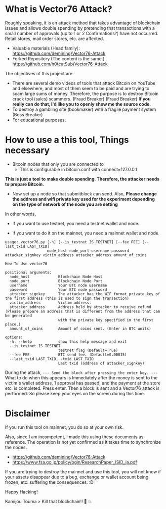 # What is Vector76 Attack?

Roughly speaking, it is an attack method that takes advantage of blockchain issues and allows double spending by pretending that transactions with a small number of approvals (up to 1 or 2 Confirmations?) have not occurred.
Retail stores, mail order stores, etc. are affected.

- Valuable materials (Head family): https://github.com/demining/Vector76-Attack
- Forked Repository  (The content is the same.): https://github.com/h0tcatSub/Vector76-Attack



The objectives of this project are:

- There are several demo videos of tools that attack Bitcoin on YouTube and elsewhere, and most of them seem to be paid and are trying to scam large sums of money. Therefore, the purpose is to destroy Bitcoin crack tool (sales) scammers. (Fraud Breaker)
 (Fraud Breaker) **If you really can do that, I'd like you to openly show me the source code.**
- To destroy a gambling site (bookmaker) with a fragile payment system (Boss Breaker)
- For educational purposes.

# How to use a this tool, Things necessary

- Bitcoin nodes that only you are connected to
  - This is configurable in bitcoin.conf with connect=127.0.0.1

**This is just a tool to make double spending. Therefore, the attacker needs to prepare Bitcoin.**

- Now set up a node so that submitblock can send. Also, **Please change the address and wifi private key used for the experiment depending on the type of network of the node you are setting**

In other words,
- If you want to use testnet, you need a testnet wallet and node.

- If you want to do it on the mainnet, you need a mainnet wallet and node.


```
usage: vector76.py [-h] [--is_testnet IS_TESTNET] [--fee FEE] [--last_txid LAST_TXID]
                   node_host node_port username password attacker_signkey victim_address attacker_address amount_of_coins

How To Use vector76

positional arguments:
  node_host             Blockchain Node Host
  node_port             Blockchain Node Port
  username              Your BTC node username
  password              Your BTC node password
  attacker_signkey      The attacker has the WIF format private key of the first address (this is used to sign the transaction)
  victim_address        Victim address.
  attacker_address      Address held by attacker to receive refund (Please prepare an address that is different from the address that can be generated
                        with the private key specified in the first place.)
  amount_of_coins       Amount of coins sent. (Enter in BTC units)

options:
  -h, --help            show this help message and exit
  --is_testnet IS_TESTNET
                        testnet flag (Default=True)
  --fee FEE             BTC send fee. (Default=0.00015)
  --last_txid LAST_TXID, -txid LAST_TXID
                        Last txid (address of attacker_signkey)
```

During the attack,
```--- Send the block after pressing the enter key. ---```
What to do when this appears is
Immediately after the money is sent to the victim's wallet address, 1 approval has passed, and the payment at the store etc. is completed.
Press enter. Then a block is sent and a Vector76 attack is performed. So please keep your eyes on the screen during this time.

# Disclaimer

If you run this tool on mainnet, you do so at your own risk.

Also, since I am incompetent, I made this using these documents as reference. The operation is not yet confirmed as it takes time to synchronize the nodes.

- https://github.com/demining/Vector76-Attack
- https://www.fsa.go.jp/policy/bgin/ResearchPaper_ISID_ja.pdf

If you are trying to destroy the mainnet and use this tool, you will not know if your assets disappear due to a bug, exchange or wallet account being frozen, etc.
suffering the consequences. :D

Happy Hacking!


Kamijou Touma > Kill that blockchain!!  👊  💥 